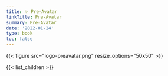```yaml
---
title: ✨ Pre-Avatar
linkTitle: Pre-Avatar
summary: Pre-Avatar
date: '2022-01-24'
type: book
toc: false
---
```


<!-- ![logo-preavatar](logo-preavatar.png) -->
<!-- {{< figure src="logo-preavatar.png" caption="Pre-Avatar" theme="light" resize_options="250x250" >}} -->
{{< figure src="logo-preavatar.png" resize_options="50x50" >}}

{{< list_children >}}